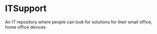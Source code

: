 # ITSupport
An IT repository where people can look for solutions for their small office, home office devices
